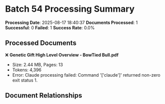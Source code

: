 # Batch 54 Processing Summary

**Processing Date**: 2025-08-17 18:40:37
**Documents Processed**: 1
**Successful**: 0
**Failed**: 1
**Success Rate**: 0.0%

## Processed Documents

❌ **Genetic Gift High Level Overview - BowTied Bull.pdf**
   - Size: 2.44 MB, Pages: 13
   - Tokens: 4,396
   - Error: Claude processing failed: Command '['claude']' returned non-zero exit status 1.

## Document Relationships
